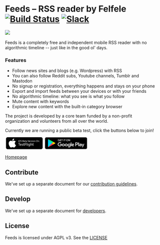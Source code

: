 Feeds – RSS reader by Felfele  [![Build Status](https://travis-ci.org/felfele/feeds.svg?branch=master)](https://travis-ci.org/felfele/feeds)
[![Slack](https://img.shields.io/badge/chat-on%20slack-blueviolet.svg)](https://join.slack.com/t/felfele/shared_invite/enQtNTM1MjUwNTI1NzI5LTY5Yjg0YmVjN2MyN2MzMzc0Y2RkMGRiYzE0N2U0ZjgwNmYxMTQ3YjUwMDg1MGFiZTZlMWViZjU2MWJjY2Y0OTY)
=======

[<img src="screenshot-mobile.png" width=400>](screenshot-mobile.png)

Feeds is a completely free and independent mobile RSS reader with no algorithmic timeline -- just like in the good ol' days.

### Features
- Follow news sites and blogs (e.g. Wordpress) with RSS
- You can also follow Reddit subs, Youtube channels, Tumblr and Mastodon
- No signup or registration, everything happens and stays on your phone
- Export and import feeds between your devices or with your friends
- No algorithmic timeline: what you see is what you follow
- Mute content with keywords
- Explore new content with the built-in category browser

The project is developed by a core team funded by a non-profit organization and volunteers from all over the world.

Currently we are running a public beta test, click the buttons below to join!

[<img src="testflight-badge.png" width=127 height=40>](https://testflight.apple.com/join/icUTHYbo)
[<img src="google-play-badge.png" width=140 height=40>](https://play.google.com/apps/testing/org.felfele.feeds)

[Homepage](https://felfele.org/)

Contribute
--------------------

We've set up a separate document for our
[contribution guidelines](https://github.com/felfele/feeds/blob/master/CONTRIBUTING.md).

Develop
--------------------

We've set up a separate document for
[developers](https://github.com/felfele/feeds/blob/master/DEVELOPERS.md).

License
--------------------

Feeds is licensed under AGPL v3. See the [LICENSE](https://github.com/felfele/feeds/blob/master/LICENSE)
